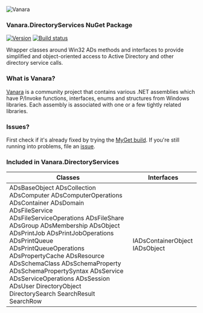 ﻿![Vanara](https://raw.githubusercontent.com/dahall/Vanara/master/docs/icons/VanaraHeading.png)
### **Vanara.DirectoryServices NuGet Package**
[![Version](https://img.shields.io/nuget/v/Vanara.DirectoryServices?label=NuGet&style=flat-square)](https://github.com/dahall/Vanara/releases)
[![Build status](https://github.com/dahall/Vanara/actions/workflows/cibuild.yml/badge.svg?branch=master)](https://github.com/dahall/Vanara/actions/workflows/cibuild.yml)

Wrapper classes around Win32 ADs methods and interfaces to provide simplified and object-oriented access to Active Directory and other directory service calls.

### **What is Vanara?**

[Vanara](https://github.com/dahall/Vanara) is a community project that contains various .NET assemblies which have P/Invoke functions, interfaces, enums and structures from Windows libraries. Each assembly is associated with one or a few tightly related libraries.

### **Issues?**

First check if it's already fixed by trying the [MyGet build](https://www.myget.org/feed/Packages/vanara).
If you're still running into problems, file an [issue](https://github.com/dahall/Vanara/issues).

### **Included in Vanara.DirectoryServices**

Classes | Interfaces
--- | ---
ADsBaseObject ADsCollection ADsComputer ADsComputerOperations ADsContainer ADsDomain ADsFileService ADsFileServiceOperations ADsFileShare ADsGroup ADsMembership ADsObject ADsPrintJob ADsPrintJobOperations ADsPrintQueue ADsPrintQueueOperations ADsPropertyCache ADsResource ADsSchemaClass ADsSchemaProperty ADsSchemaPropertySyntax ADsService ADsServiceOperations ADsSession ADsUser DirectoryObject DirectorySearch SearchResult SearchRow  | IADsContainerObject IADsObject                            
